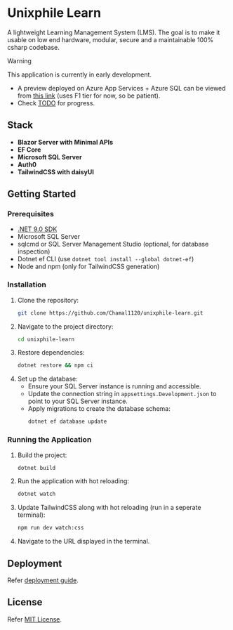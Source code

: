 # Unixphile Learn

A lightweight Learning Management System (LMS). The goal is to make it usable on low end hardware, modular, secure and a maintainable 100% csharp codebase. 

> [!WARNING]
> This application is currently in early development.

- A preview deployed on Azure App Services + Azure SQL can be viewed from [this link](https://unixphile-learn-cne3hjbbb7bnbwdg.canadacentral-01.azurewebsites.net) (uses F1 tier for now, so be patient).
- Check [TODO](/TODO.md) for progress.

## Stack
- **Blazor Server with Minimal APIs**
- **EF Core**
- **Microsoft SQL Server**
- **Auth0**
- **TailwindCSS with daisyUI**

## Getting Started

### Prerequisites
- [.NET 9.0 SDK](https://dotnet.microsoft.com/download)
- Microsoft SQL Server
- sqlcmd or SQL Server Management Studio (optional, for database inspection)
- Dotnet ef CLI (use `dotnet tool install --global dotnet-ef`)
- Node and npm (only for TailwindCSS generation)

### Installation
1. Clone the repository:
   ```bash
   git clone https://github.com/Chamal1120/unixphile-learn.git
   ```
2. Navigate to the project directory:
   ```bash
   cd unixphile-learn
   ```
3. Restore dependencies:
   ```bash
   dotnet restore && npm ci
   ```
4. Set up the database:
   - Ensure your SQL Server instance is running and accessible.
   - Update the connection string in `appsettings.Development.json` to point to your SQL Server instance.
   - Apply migrations to create the database schema:
     ```bash
     dotnet ef database update
     ```

### Running the Application
1. Build the project:
   ```bash
   dotnet build
   ```
2. Run the application with hot reloading:
   ```bash
   dotnet watch
   ```
3. Update TailwindCSS along with hot reloading (run in a seperate terminal):
   ```bash
   npm run dev watch:css
   ```
3. Navigate to the URL displayed in the terminal.

## Deployment
Refer [deployment guide](./deployment-guide.md).

## License
Refer [MIT License](/LICENSE).
